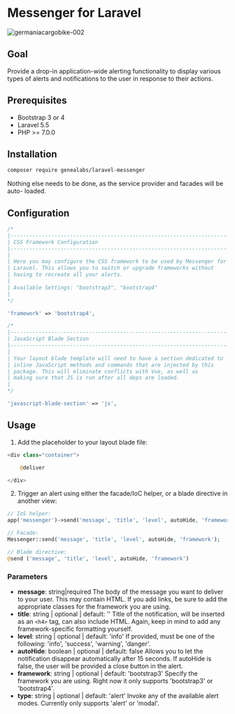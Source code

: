 # Messenger for Laravel
![germaniacargobike-002](https://user-images.githubusercontent.com/1791050/30254662-c66b17d2-9650-11e7-8775-f59dcdd446a3.jpg)

## Goal
Provide a drop-in application-wide alerting functionality to display various
 types of alerts and notifications to the user in response to their actions.

## Prerequisites
- Bootstrap 3 or 4
- Laravel 5.5
- PHP >= 7.0.0

## Installation
```sh
composer require genealabs/laravel-messenger
```

Nothing else needs to be done, as the service provider and facades will be auto-
 loaded.

## Configuration
```php
/*
|--------------------------------------------------------------------------
| CSS Framework Configuration
|--------------------------------------------------------------------------
|
| Here you may configure the CSS framework to be used by Messenger for
| Laravel. This allows you to switch or upgrade frameworks without
| having to recreate all your alerts.
|
| Available Settings: "bootstrap3", "bootstrap4"
|
*/

'framework' => 'bootstrap4',

/*
|--------------------------------------------------------------------------
| JavaScript Blade Section
|--------------------------------------------------------------------------
|
| Your layout blade template will need to have a section dedicated to
| inline JavaScript methods and commands that are injected by this
| package. This will eliminate conflicts with Vue, as well as
| making sure that JS is run after all deps are loaded.
|
*/

'javascript-blade-section' => 'js',
```

## Usage
1. Add the placeholder to your layout blade file:
  ```php
  <div class="container">

      @deliver

  </div>
  ```
2. Trigger an alert using either the facade/IoC helper, or a blade directive
 in another view:
  ```php
  // IoS helper:
  app('messenger')->send('message', 'title', 'level', autoHide, 'framework');

  // Facade:
  Messenger::send('message', 'title', 'level', autoHide, 'framework');

  // Blade directive:
  @send ('message', 'title', 'level', autoHide, 'framework')
  ```

### Parameters
- **message**: string|required
  The body of the message you want to deliver to your user. This may contain
  HTML. If you add links, be sure to add the appropriate classes for the
  framework you are using.
- **title**: string | optional | default: ''
  Title of the notification, will be inserted as an `<h4>` tag, can also include
  HTML. Again, keep in mind to add any framework-specific formatting yourself.
- **level**: string | optional | default: 'info'
  If provided, must be one of the following: 'info', 'success', 'warning',
  'danger'.
- **autoHide**: boolean | optional | default: false
  Allows you to let the notification disappear automatically after 15 seconds. If
  autoHide is false, the user will be provided a close button in the alert.
- **framework**: string | optional | default: 'bootstrap3'
  Specify the framework you are using. Right now it only supports 'bootstrap3'
  or 'bootstrap4'.
- **type**: string | optional | default: 'alert'
  Invoke any of the available alert modes. Currently only supports 'alert' or
  'modal'.
